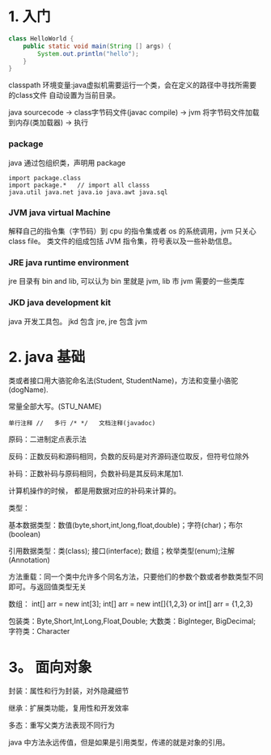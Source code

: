 # 1. 入门


```java
class HelloWorld {
	public static void main(String [] args) {
		System.out.println("hello");
	}
}
```

classpath 环境变量:java虚拟机需要运行一个类，会在定义的路径中寻找所需要的class文件
自动设置为当前目录。


java sourcecode -> class字节码文件(javac compile) -> jvm 将字节码文件加载到内存(类加载器) -> 执行


### package

java 通过包组织类，声明用 package

	import package.class
	import package.*   // import all classs
	java.util java.net java.io java.awt java.sql


### JVM java virtual Machine

解释自己的指令集（字节码）到 cpu 的指令集或者 os 的系统调用，jvm 只关心 class file。
类文件的组成包括 JVM 指令集，符号表以及一些补助信息。

### JRE java runtime environment

jre 目录有 bin and lib, 可以认为 bin 里就是 jvm, lib 市 jvm 需要的一些类库

### JKD java development kit

java 开发工具包。 jkd 包含 jre, jre 包含 jvm


# 2. java 基础

类或者接口用大骆驼命名法(Student, StudentName)，方法和变量小骆驼(dogName).

常量全部大写。(STU_NAME)

	单行注释 //   多行 /* */   文档注释(javadoc)


原码：二进制定点表示法

反码：正数反码和源码相同，负数的反码是对齐源码逐位取反，但符号位除外

补码：正数补码与原码相同，负数补码是其反码末尾加1.


计算机操作的时候， 都是用数据对应的补码来计算的。

类型：

基本数据类型：数值(byte,short,int,long,float,double)；字符(char)；布尔(boolean)

引用数据类型：类(class); 接口(interface); 数组；枚举类型(enum);注解(Annotation)

方法重载：同一个类中允许多个同名方法，只要他们的参数个数或者参数类型不同即可。与返回值类型无关


数组： int[] arr = new int[3]; int[] arr = new int[]{1,2,3} or int[] arr = {1,2,3}

包装类：Byte,Short,Int,Long,Float,Double;  大数类：BigInteger, BigDecimal; 字符类：Character


# 3。 面向对象

封装：属性和行为封装，对外隐藏细节

继承：扩展类功能，复用性和开发效率

多态：重写父类方法表现不同行为

java 中方法永远传值，但是如果是引用类型，传递的就是对象的引用。
